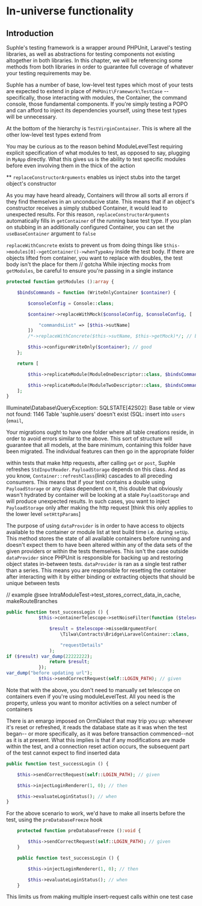 # In-universe functionality

## Introduction
Suphle's testing framework is a wrapper around PHPUnit, Laravel's testing libraries, as well as abstractions for testing components not existing altogether in both libraries. In this chapter, we will be referencing some methods from both libraries in order to guarantee full coverage of whatever your testing requirements may be.

Suphle has a number of base, low-level test types which most of your tests are expected to extend in place of `PHPUnit\Framework\TestCase` -- specifically, those interacting with modules, the Container, the command console, those fundamental components. If you're simply testing a POPO and can afford to inject its dependencies yourself, using these test types will be unnecessary.

At the bottom of the hierarchy is `TestVirginContainer`. This is where all the other low-level test types extend from

You may be curious as to the reason behind ModuleLevelTest requiring explicit specification of what modules to test, as opposed to say, plugging in `MyApp` directly. What this gives us is the ability to test specific modules before even involving them in the thick of the action

**
`replaceConstructorArguments` enables us inject stubs into the target object's constructor

As you may have heard already, Containers will throw all sorts all errors if they find themselves in an unconducive state. This means that if an object's constructor receives a simply stubbed Container, it would lead to unexpected results. For this reason, `replaceConstructorArguments` automatically fills in `getContainer` of the running base test type. If you plan on stubbing in an additionally configured Container, you can set the `useBaseContainer` argument to `false`

`replaceWithConcrete` exists to prevent us from doing things like `$this->modules[0]->getContainer()->whenTypeAny` inside the test body. If there are objects lifted from container, you want to replace with doubles, the test body isn't the place for them
// gotcha
While injecting mocks from `getModules`, be careful to ensure you're passing in a single instance

```php
protected function getModules ():array {

	$bindsCommands = function (WriteOnlyContainer $container) {

		$consoleConfig = Console::class;

		$container->replaceWithMock($consoleConfig, $consoleConfig, [

			"commandsList" => [$this->sutName]
		])
		/*->replaceWithConcrete($this->sutName, $this->getMock)*/; // bad. Will create a mock per module, thereby giving false positives about what methods were invoked

		$this->configureWriteOnly($container); // good
	};

	return [

		$this->replicateModule(ModuleOneDescriptor::class, $bindsCommands),

		$this->replicateModule(ModuleTwoDescriptor::class, $bindsCommands)
	];
}

```



Illuminate\Database\QueryException: SQLSTATE[42S02]: Base table or view not found: 1146 Table 'suphle.users' doesn't exist (SQL: insert into `users` (`email`, 

Your migrations ought to have one folder where all table creations reside, in order to avoid errors similar to the above. This sort of structure will guarantee that all models, at the bare minimum, containing this folder have been migrated. The individual features can then go in the appropriate folder

within tests that make http requests, after calling `get` or `post`, Suphle refreshes `StdInputReader`. `PayloadStorage` depends on this class. And as you know, `Container::refreshClass`(link) cascades to all preceding consumers. This means that if your test contains a double using `PayloadStorage` or any class dependent on it, this double that obviously wasn't hydrated by container will be looking at a stale `PayloadStorage` and will produce unexpected results. In such cases, you want to inject `PayloadStorage` only after making the http request
[think this only applies to the lower level `setHttpParams`]

The purpose of using `dataProvider` is in order to have access to objects available to the container or module list at test build time i.e. during `setUp`. This method stores the state of all available containers before running and doesn't expect them to have been altered within any of the data sets of the given providers or within the tests themselves. This isn't the case outside `dataProvider` since PHPUnit is responsible for backing up and restoring object states in-between tests. `dataProvider` is ran as a single test rather than a series. This means you are responsible for resetting the container after interacting with it by either binding or extracting objects that should be unique between tests

// example @see IntraModuleTest->test_stores_correct_data_in_cache, makeRouteBranches

```php
public function test_successLogin () {
			$this->containerTelescope->setNoiseFilter(function ($telescope) {

				$result = $telescope->missedArgumentFor(
					\Tilwa\Contracts\Bridge\LaravelContainer::class,

					"requestDetails"
				);
if ($result) var_dump(22222222);
				return $result;
			});
var_dump("before updating url");
			$this->sendCorrectRequest(self::LOGIN_PATH); // given
```
Note that with the above, you don't need to manually set telescope on containers even if you're using moduleLevelTest. All you need is the property, unless you want to monitor activities on a select number of containers

There is an emargo imposed on OrmDialect that may trip you up: whenever it's reset or refreshed, it reads the database state as it was when the test began-- or more specifically, as it was before transaction commenced--not as it is at present. What this implies is that if any modifications are made within the test, and a connection reset action occurs, the subsequent part of the test cannot expect to find inserted data

```php
public function test_successLogin () {

	$this->sendCorrectRequest(self::LOGIN_PATH); // given

	$this->injectLoginRenderer(1, 0); // then

	$this->evaluateLoginStatus(); // when
}
```

For the above scenario to work, we'd have to make all inserts before the test, using the `preDatabaseFreeze` hook

```php
	protected function preDatabaseFreeze ():void {

		$this->sendCorrectRequest(self::LOGIN_PATH); // given
	}

	public function test_successLogin () {

		$this->injectLoginRenderer(1, 0); // then

		$this->evaluateLoginStatus(); // when
	}
```
This limits us from making multiple insert-request calls within one test case